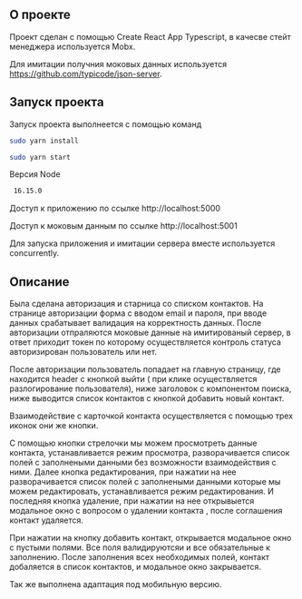 ## О проекте
Проект сделан с помощью Create React App  Typescript, в качесве стейт менеджера используется Mobx.

Для имитации получния моковых данных  используется https://github.com/typicode/json-server.



## Запуск проекта
Запуск проекта выполнеется с помощью команд
```bash
sudo yarn install
```
```bash
sudo yarn start
```
Версия Node
```bash
 16.15.0
```

Доступ к приложению по ссылке http://localhost:5000

Доступ к моковым данным по ссылке http://localhost:5001

Для запуска приложения и имитации сервера вместе используется concurrently.


## Описание
Была сделана авторизация и старница со списком контактов.
На странице авторизации форма с вводом email и пароля, при вводе данных срабатывает валидация на корректность данных.
После авторизации отпраляются моковые данные на имитированый сервер, в ответ приходит токен по которому осуществляется 
контроль статуса авторизирован пользователь или нет.

После авторизации пользователь попадает на главную страницу, где находится  header c кнопкой выйти ( при клике осуществляется разлогирование пользователя),
ниже заголовок  с компонентом поиска, ниже выводится список контактов с кнопкой добавить новый контакт.

Взаимодействие с карточкой контакта осуществляется с помощью трех иконок они же кнопки.

С помощью кнопки стрелочки мы можем просмотреть данные контакта, устанавливается режим просмотра, разворачивается список полей с заполнеными данными без возможности взаимодействия с ними.
Далее кнопка редактирования, при нажатии на нее разворачивается список полей с заполнеными данными которые мы можем редактировать, устанавливается режим редактирования.
И последняя кнопка удаление,  при нажатии на нее открывыется модальное окно с вопросом о удалении контакта , после соглашения контакт удаляется.

При нажатии на кнопку добавить контакт, открывается модальное окно с пустыми полями. Все поля валидируютсяи и все обязательные к заполнению.
После заполнения всех необходимых полей, контакт добаляется в список контактов, и модальное окно закрывается.

Так же выполнена адаптация под мобильную версию.

